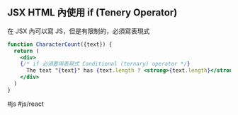 ## JSX HTML 內使用 if (Tenery Operator)
在 JSX 內可以寫 JS，但是有限制的，必須寫表現式
```jsx
function CharacterCount({text}) {
  return (
    <div>
    {/* if 必須要用表現式 Conditional (ternary) operator */}
      The text "{text}" has {text.length ? <strong>{text.length}</strong> : 'No'} characters
    </div>
  )
}
```

#js #js/react 